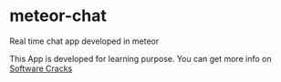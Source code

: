 # meteor-chat
Real time chat app developed in meteor

This App is developed for learning purpose.
You can get more info on <a href="https://softwarecracks.org"> Software Cracks </a>
